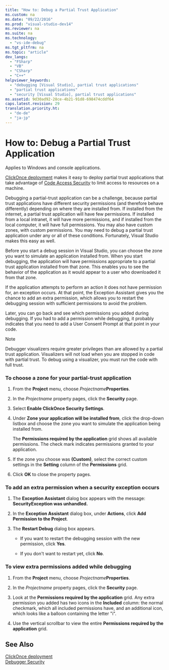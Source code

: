 ```yaml
---
title: "How to: Debug a Partial Trust Application"
ms.custom: na
ms.date: "09/22/2016"
ms.prod: "visual-studio-dev14"
ms.reviewer: na
ms.suite: na
ms.technology: 
  - "vs-ide-debug"
ms.tgt_pltfrm: na
ms.topic: "article"
dev_langs: 
  - "FSharp"
  - "VB"
  - "CSharp"
  - "C++"
helpviewer_keywords: 
  - "debugging [Visual Studio], partial trust applications"
  - "partial trust applications"
  - "security [Visual Studio], partial trust applications"
ms.assetid: 9d30ad92-28ce-4b21-91d8-698474cddf64
caps.latest.revision: 29
translation.priority.ht: 
  - "de-de"
  - "ja-jp"
---
```

# How to: Debug a Partial Trust Application
Applies to Windows and console applications.  
  
 [ClickOnce deployment](../vs140/clickonce-security-and-deployment.md) makes it easy to deploy partial trust applications that take advantage of [Code Access Security](assetId:///859af632-c80d-4736-8d6f-1e01b09ce127) to limit access to resources on a machine.  
  
 Debugging a partial-trust application can be a challenge, because partial trust applications have different security permissions (and therefore behave differently) depending on where they are installed from. If installed from the internet, a partial trust application will have few permissions. If installed from a local intranet, it will have more permissions, and if installed from the local computer, it will have full permissions. You may also have custom zones, with custom permissions. You may need to debug a partial trust application under any or all of these conditions. Fortunately, Visual Studio makes this easy as well.  
  
 Before you start a debug session in Visual Studio, you can choose the zone you want to simulate an application installed from. When you start debugging, the application will have permissions appropriate to a partial trust application installed from that zone. This enables you to see the behavior of the application as it would appear to a user who downloaded it from that zone.  
  
 If the application attempts to perform an action it does not have permission for, an exception occurs. At that point, the Exception Assistant gives you the chance to add an extra permission, which allows you to restart the debugging session with sufficient permissions to avoid the problem.  
  
 Later, you can go back and see which permissions you added during debugging. If you had to add a permission while debugging, it probably indicates that you need to add a User Consent Prompt at that point in your code.  
  
> [!NOTE]
>  Debugger visualizers require greater privileges than are allowed by a partial trust application. Visualizers will not load when you are stopped in code with partial trust. To debug using a visualizer, you must run the code with full trust.  
  
### To choose a zone for your partial-trust application  
  
1.  From the **Project** menu, choose *Projectname***Properties**.  
  
2.  In the *Projectname* property pages, click the **Security** page.  
  
3.  Select **Enable ClickOnce Security Settings**.  
  
4.  Under **Zone your application will be installed from**, click the drop-down listbox and choose the zone you want to simulate the application being installed from.  
  
     The **Permissions required by the application** grid shows all available permissions. The check mark indicates permissions granted to your application.  
  
5.  If the zone you choose was **(Custom)**, select the correct custom settings in the **Setting** column of the **Permissions** grid.  
  
6.  Click **OK** to close the property pages.  
  
### To add an extra permission when a security exception occurs  
  
1.  The **Exception Assistant** dialog box appears with the message: **SecurityException was unhandled.**  
  
2.  In the **Exception Assistant** dialog box, under **Actions**, click **Add Permission to the Project**.  
  
3.  The **Restart Debug** dialog box appears.  
  
    -   If you want to restart the debugging session with the new permission, click **Yes**.  
  
    -   If you don't want to restart yet, click **No**.  
  
### To view extra permissions added while debugging  
  
1.  From the **Project** menu, choose *Projectname***Properties**.  
  
2.  In the *Projectname* property pages, click the **Security** page.  
  
3.  Look at the **Permissions required by the application** grid. Any extra permission you added has two icons in the **Included** column: the normal checkmark, which all included permissions have, and an additional icon, which looks like a balloon containing the letter "i".  
  
4.  Use the vertical scrollbar to view the entire **Permissions required by the application** grid.  
  
## See Also  
 [ClickOnce deployment](../vs140/clickonce-security-and-deployment.md)   
 [Debugger Security](../vs140/debugger-security.md)